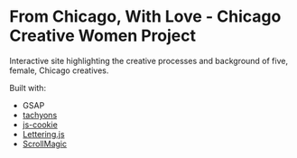 # From Chicago, With Love - Chicago Creative Women Project
Interactive site highlighting the creative processes and background of five, female, Chicago creatives.

Built with:
* GSAP
* [tachyons](https://github.com/tachyons-css/tachyons)
* [js-cookie](https://github.com/js-cookie/js-cookie)
* [Lettering.js](https://github.com/davatron5000/Lettering.js)
* [ScrollMagic](https://github.com/janpaepke/ScrollMagic)

